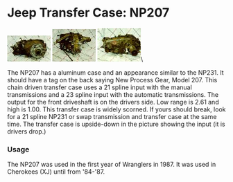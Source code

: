 # Jeep Transfer Case: NP207

[![NP207 front](/images/xfer/np207f_.jpg)](/images/xfer/np207f.jpg) [![NP207 side](/images/xfer/np207s_.jpg)](/images/xfer/np207s.jpg) [![NP207 back](/images/xfer/np207b_.jpg)](/images/xfer/np207b.jpg)\

The NP207 has a aluminum case and an appearance similar to the NP231. It should have a tag on the back saying New Process Gear, Model 207. This chain driven transfer case uses a 21 spline input with the manual transmissions and a 23 spline input with the automatic transmissions. The output for the front driveshaft is on the drivers side. Low range is 2.61 and high is 1.00. This transfer case is widely scorned. If yours should break, look for a 21 spline NP231 or swap transmission and transfer case at the same time. The transfer case is upside-down in the picture showing the input (it is drivers drop.)

### Usage

The NP207 was used in the first year of Wranglers in 1987. It was used in Cherokees (XJ) until from \'84-\'87.
